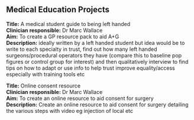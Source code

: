 ## Medical Education Projects

**Title:** A medical student guide to being left handed <br>
**Clinician responsible:** Dr Marc Wallace <br>
**Aim:** To create a GP resource pack to aid A+G  <br>
**Description:** ideally written by a left handed student but idea would be to write to each specialty in trust, find out how many left handed surgeons/procedural operators they have (compare this to baseline pop figures or control group for interest) and then qualitatively interview to find tips on how to adapt or use info to help trust improve equality/access especially with training tools etc  <br>

**Title:** Online consent resource <br>
**Clinician responsible:** Dr Marc Wallace <br>
**Aim:** To create an online resource to aid consent for surgery  <br>
**Description:** Create an online resource to aid consent for surgery detailing the various steps with video eg injection of local etc  <br>

